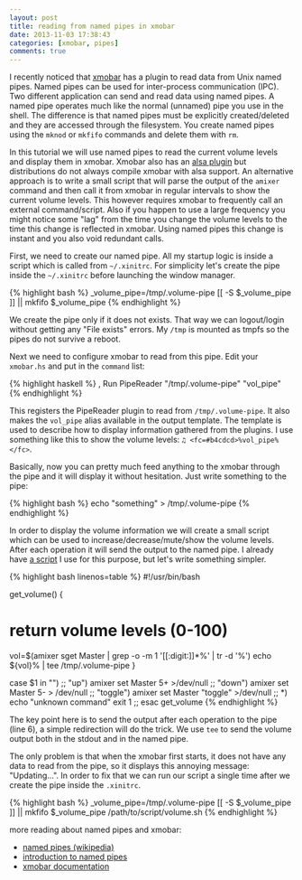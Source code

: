 ```yaml
---
layout: post
title: reading from named pipes in xmobar
date: 2013-11-03 17:38:43
categories: [xmobar, pipes]
comments: true
---
```


I recently noticed that [xmobar](https://github.com/jaor/xmobar) has a plugin to read data from Unix named pipes. Named pipes can be used for inter-process communication (IPC). Two different application can send and read data using named pipes. A named pipe operates much like the normal (unnamed) pipe you use in the shell. The difference is that named pipes must be explicitly created/deleted and they are accessed through the filesystem. You create named pipes using the `mknod` or `mkfifo` commands and delete them with `rm`.

In this tutorial we will use named pipes to read the current volume levels and display them in xmobar. Xmobar also has an [alsa plugin](https://github.com/jaor/xmobar/blob/master/readme.md#volume-mixer-element-args-refreshrate) but distributions do not always compile xmobar with alsa support. An alternative approach is to write a small script that will parse the output of the `amixer` command and then call it from xmobar in regular intervals to show the current volume levels. This however requires xmobar to frequently call an external command/script. Also if you happen to use a large frequency you might notice some "lag" from the time you change the volume levels to the time this change is reflected in xmobar. Using named pipes this change is instant and you also void redundant calls.

First, we need to create our named pipe. All my startup logic is inside a script which is called from `~/.xinitrc`. For simplicity let's create the pipe inside the `~/.xinitrc` before launching the window manager.

{% highlight bash %}
_volume_pipe=/tmp/.volume-pipe
[[ -S $_volume_pipe ]] || mkfifo $_volume_pipe
{% endhighlight %}

We create the pipe only if it does not exists. That way we can logout/login without getting any "File exists" errors. My `/tmp` is mounted as tmpfs so the pipes do not survive a reboot.

Next we need to configure xmobar to read from this pipe. Edit your `xmobar.hs` and put in the `command` list:

{% highlight haskell %}
, Run PipeReader "/tmp/.volume-pipe" "vol_pipe"
{% endhighlight %}

This registers the PipeReader plugin to read from `/tmp/.volume-pipe`. It also makes the `vol_pipe` alias available in the output template. The template is used to describe how to display information gathered from the plugins. I use something like this to show the volume levels: `♫ <fc=#b4cdcd>%vol_pipe%</fc>`.

Basically, now you can pretty much feed anything to the xmobar through the pipe and it will display it without hesitation. Just write something to the pipe:

{% highlight bash %}
echo "something" > /tmp/.volume-pipe
{% endhighlight %}

In order to display the volume information we will create a small script which can be used to increase/decrease/mute/show the volume levels. After each operation it will send the output to the named pipe. I already have [a script](https://github.com/tlatsas/dotfiles/blob/master/bin/alsavol) I use for this purpose, but let's write something simpler.

{% highlight bash linenos=table %}
#!/usr/bin/bash

get_volume() {
  # return volume levels (0-100)
  vol=$(amixer sget Master | grep -o -m 1 '[[:digit:]]*%' | tr -d '%')
  echo ${vol}% | tee /tmp/.volume-pipe
}

case $1 in
  "")
    ;;
  "up")
    amixer set Master 5+ >/dev/null
    ;;
  "down")
    amixer set Master 5- > /dev/null
    ;;
  "toggle")
    amixer set Master "toggle" >/dev/null
    ;;
  *)
    echo "unknown command"
    exit 1
    ;;
esac
get_volume
{% endhighlight %}

The key point here is to send the output after each operation to the pipe (line 6), a simple redirection will do the trick. We use `tee` to send the volume output both in the stdout and in the named pipe.

The only problem is that when the xmobar first starts, it does not have any data to read from the pipe, so it displays this annoying message: "Updating...". In order to fix that we can run our script a single time after we create the pipe inside the `.xinitrc`.

{% highlight bash %}
_volume_pipe=/tmp/.volume-pipe
[[ -S $_volume_pipe ]] || mkfifo $_volume_pipe
/path/to/script/volume.sh
{% endhighlight %}

more reading about named pipes and xmobar:

- [named pipes (wikipedia)](https://en.wikipedia.org/wiki/Named_pipe)
- [introduction to named pipes](http://www.linuxjournal.com/article/2156)
- [xmobar documentation](https://github.com/jaor/xmobar/blob/master/readme.md)
